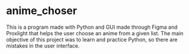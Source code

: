 # anime_choser
This is a program made with Python and GUI made through Figma and Proxlight that helps the user choose an anime from a given list.
The main objective of this project was to learn and practice Python, so there are mistakes in the user interface.
